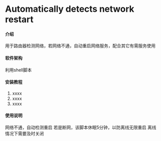 # Automatically detects network restart

#### 介绍
用于路由器检测网络，若网络不通，自动重启网络服务，配合其它有需服务使用

#### 软件架构
利用shell脚本

#### 安装教程

1.  xxxx
2.  xxxx
3.  xxxx

#### 使用说明

网络不通，自动检测重启
若是断网，该脚本休眠5分钟，以防离线无限重启
离线情况下需要及时关闭



